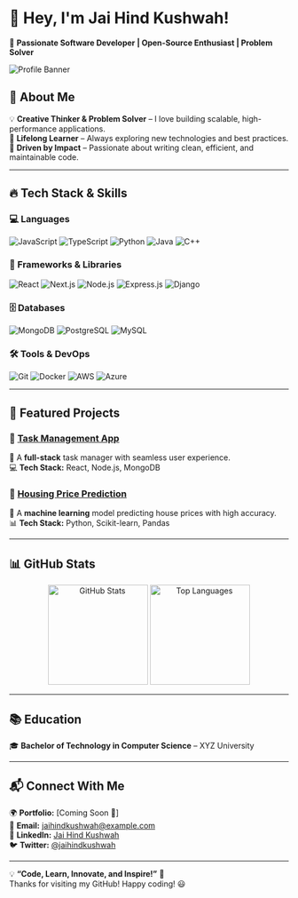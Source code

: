 # 👋 Hey, I'm Jai Hind Kushwah!  

🚀 **Passionate Software Developer | Open-Source Enthusiast | Problem Solver**  

![Profile Banner](https://github.com/jaihindkushwah/banner.png)

## 🌟 About Me  
💡 **Creative Thinker & Problem Solver** – I love building scalable, high-performance applications.  
📖 **Lifelong Learner** – Always exploring new technologies and best practices.  
🎯 **Driven by Impact** – Passionate about writing clean, efficient, and maintainable code.  

---

## 🔥 Tech Stack & Skills  

### 💻 Languages  
![JavaScript](https://img.shields.io/badge/JavaScript-F7DF1E?style=for-the-badge&logo=javascript&logoColor=black)
![TypeScript](https://img.shields.io/badge/TypeScript-007ACC?style=for-the-badge&logo=typescript&logoColor=white)
![Python](https://img.shields.io/badge/Python-3776AB?style=for-the-badge&logo=python&logoColor=white)
![Java](https://img.shields.io/badge/Java-ED8B00?style=for-the-badge&logo=java&logoColor=white)
![C++](https://img.shields.io/badge/C++-00599C?style=for-the-badge&logo=c%2B%2B&logoColor=white)

### 🚀 Frameworks & Libraries  
![React](https://img.shields.io/badge/React-61DAFB?style=for-the-badge&logo=react&logoColor=black)
![Next.js](https://img.shields.io/badge/Next.js-000000?style=for-the-badge&logo=next.js&logoColor=white)
![Node.js](https://img.shields.io/badge/Node.js-339933?style=for-the-badge&logo=node.js&logoColor=white)
![Express.js](https://img.shields.io/badge/Express.js-000000?style=for-the-badge&logo=express&logoColor=white)
![Django](https://img.shields.io/badge/Django-092E20?style=for-the-badge&logo=django&logoColor=white)

### 🗄️ Databases  
![MongoDB](https://img.shields.io/badge/MongoDB-47A248?style=for-the-badge&logo=mongodb&logoColor=white)
![PostgreSQL](https://img.shields.io/badge/PostgreSQL-4169E1?style=for-the-badge&logo=postgresql&logoColor=white)
![MySQL](https://img.shields.io/badge/MySQL-4479A1?style=for-the-badge&logo=mysql&logoColor=white)

### 🛠 Tools & DevOps  
![Git](https://img.shields.io/badge/Git-F05032?style=for-the-badge&logo=git&logoColor=white)
![Docker](https://img.shields.io/badge/Docker-2496ED?style=for-the-badge&logo=docker&logoColor=white)
![AWS](https://img.shields.io/badge/AWS-232F3E?style=for-the-badge&logo=amazon-aws&logoColor=white)
![Azure](https://img.shields.io/badge/Azure-0078D4?style=for-the-badge&logo=microsoft-azure&logoColor=white)

---

## 🚀 Featured Projects  

### 📝 [Task Management App](https://github.com/jaihindkushwah/innovative-web-app)  
🔹 A **full-stack** task manager with seamless user experience.  
💻 **Tech Stack:** React, Node.js, MongoDB  

### 🏡 [Housing Price Prediction](https://github.com/jaihindkushwah/ml-housing-prices)  
🔹 A **machine learning** model predicting house prices with high accuracy.  
📊 **Tech Stack:** Python, Scikit-learn, Pandas  

---

## 📊 GitHub Stats  

<p align="center">
  <img src="https://github-readme-stats.vercel.app/api?username=jaihindkushwah&show_icons=true&theme=radical" alt="GitHub Stats" height="180px"/>
  <img src="https://github-readme-stats.vercel.app/api/top-langs/?username=jaihindkushwah&layout=compact&theme=radical" alt="Top Languages" height="180px"/>
</p>

---

## 📚 Education  
🎓 **Bachelor of Technology in Computer Science** – XYZ University  

---

## 📬 Connect With Me  

🌍 **Portfolio:** [Coming Soon 🚀]  
📩 **Email:** [jaihindkushwah@example.com](mailto:jaihindkushwah@example.com)  
💼 **LinkedIn:** [Jai Hind Kushwah](https://www.linkedin.com/in/jaihindkushwah)  
🐦 **Twitter:** [@jaihindkushwah](https://twitter.com/jaihindkushwah)  

---

💡 **“Code, Learn, Innovate, and Inspire!”** 🚀  
Thanks for visiting my GitHub! Happy coding! 😃  
